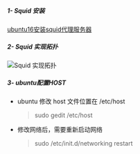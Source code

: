 ##### 1- Squid 安装

[ubuntu16安装squid代理服务器](https://www.cnblogs.com/zhaopengcheng/p/6059267.html)

##### 2- Squid 实现拓扑

![Squid 实现拓扑](http://oxkadystp.bkt.clouddn.com/Squid%E5%AE%9E%E7%8E%B0%E6%8B%93%E6%89%91.png)

##### 3- ubuntu配置HOST

- ubuntu 修改 host 文件位置在 /etc/host

    > sudo gedit /etc/host

- 修改网络后，需要重新启动网络

    > sudo /etc/init.d/networking restart
